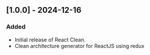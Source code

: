 ## [1.0.0] - 2024-12-16
### Added
- Initial release of React Clean.
- Clean architecture generator for ReactJS using redux